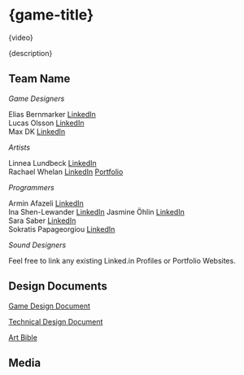 # {game-title}

{video}

{description}

## Team Name

*Game Designers*  

Elias Bernmarker [LinkedIn](https://www.linkedin.com/in/elias-bernmarker-0733a9203/)  
Lucas Olsson [LinkedIn](https://www.linkedin.com/in/lucasolsson/)  
Max DK [LinkedIn](https://www.linkedin.com/in/max-dk-5641b5224/)  

*Artists*

Linnea Lundbeck [LinkedIn](https://www.linkedin.com/in/linnea-lundbeck-844398220/)  
Rachael Whelan [LinkedIn](https://www.linkedin.com/in/rachaelmai/) [Portfolio](https://www.behance.net/rachaelmai)  

*Programmers*

Armin Afazeli [LinkedIn](https://www.linkedin.com/in/arminafazeli/)  
Ina Shen-Lewander [LinkedIn](https://www.linkedin.com/in/inashen-lewander/) 
Jasmine Öhlin [LinkedIn](https://www.linkedin.com/in/jasmine-%C3%B6hlin-712840209/?originalSubdomain=se)  
Sara Saber [LinkedIn](https://www.linkedin.com/in/sara-saber-6b0804b6/)  
Sokratis Papageorgiou [LinkedIn](https://www.linkedin.com/in/sokratis-papageorgiou-b26b1652/)  

*Sound Designers*

Feel free to link any existing Linked.in Profiles or Portfolio Websites.

## Design Documents

[Game Design Document](https://docs.google.com/document/d/1VlvQfAAyDRV_5clSv5CXkvC_Gbl9flvN0xNwy1j0iXw/edit?usp=sharing)

[Technical Design Document](https://docs.google.com/document/d/14_kPh5Px-M0-tvk30CJfV00Fr18ghlfXW67qha9tHhY/edit?usp=sharing)

[Art Bible](https://docs.google.com/document/d/1w2hx_DtyuTP9tuc-raHeT1AwZhpjA_SCQVNMO1HiSQc/edit?usp=sharing)

## Media
